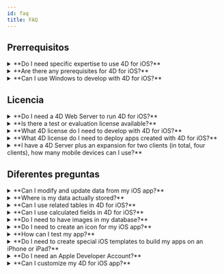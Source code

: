 ```yaml
---
id: faq
title: FAQ
---
```


## Prerrequisitos

<details>
<summary>
    **Do I need specific expertise to use 4D for iOS?**
</summary>

Con 4D for iOS, puede crear fácilmente proyectos móviles directamente desde 4D, sin necesidad de experiencia previa en la creación de aplicaciones iOS nativas!

El editor de proyectos móviles se ha diseñado para que pueda utilizar 4D for iOS sin ningún conocimiento específico en el desarrollo de aplicaciones móviles.

</details>

<details>
<summary>
**Are there any prerequisites for 4D for iOS?**
</summary>

### Tabla de comparación de versión

| Xcode  | Swift | iOS      | 4D   | macOS   |
| ------ | ----- | -------- | ---- | ------- |
| 11.3.1 | 5.1.3 | iOS 13.3 | 18R2 | 10.14.4 |
| 11.2   | 5.1   | iOS 13.2 | 18   | 10.14.4 |
| 10.2.1 | 5.0   | iOS 12.2 | 17R6 | 10.14.4 |
| 10.2   | 4.2.1 | iOS 12.2 | 17R5 | 10.14.3 |
| 10.1   | 4.2.1 | iOS 12   | 17R4 | 10.13.6 |
| 10.0   | 4.2   | iOS 12   | 17R3 | 10.13.6 |
| 9.4    | 4.1.2 | iOS 11.4 | 17R2 | 10.13.2 |
| 9.3.1  | 4.1   | iOS 11.3 | 17R2 | 10.13.2 |

En caso de que necesite una versión anterior de Xcode, puede descargarla aquí: https://developer.apple.com/download/more/

=> Only registered developers can download preview releases through the Apple Developer website.

Vea la lista de requisitos previos [aquí](prerequisites.html).

</details>


<details>
<summary>
**Can I use Windows to develop with 4D for iOS?**
</summary>

No. Debe desarrollar en macOS, ya que necesitamos XCode para compilar la aplicación final y para ejecutar el simulador.

</details>


## Licencia

<details>
<summary>
**Do I need a 4D Web Server to run 4D for iOS?**
</summary>

No, 4D for iOS está incluido en 4D Server v17 R2 y superiores.

</details>



<details>
<summary>
**Is there a test or evaluation license available?**
</summary>

Si ya tiene una licencia 4D Developer Pro o 4D Server para 4D v17 R2 o posterior, se incluye 4D for iOS.

Si no es un Partner 4D o no participa en el programa de mantenimiento de 4D, debe esperar la salida de 4D v18.

</details>


<details>
<summary>
**What 4D license do I need to develop with 4D for iOS?**
</summary>

Necesita una licencia 4D Developer Pro v17 R2 o superior (macOS) para desarrollar aplicaciones 4D for iOS.

</details>


<details>
<summary>
**What 4D license do I need to deploy apps created with 4D for iOS?**
</summary>

Necesita una licencia 4D Server (macOS o Windows) v17 R2 o una más reciente para implementar aplicaciones 4D for iOS.

No se necesita licencia adicional. Sus aplicaciones 4D for iOS compartirán las mismas licencias que las de 4D Remote (cliente).

Los clientes pueden conectarse en PC Mac o Windows o iPhones, siempre que la licencia del 4D Server cubra la cantidad total de usuarios concurrentes.

</details>


<details>
<summary>
**I have a 4D Server plus an expansion for two clients (in total, four clients), how many mobile devices can I use?**
</summary>

Puede utilizar hasta cuatro dispositivos móviles.

</details>


## Diferentes preguntas

<details>
<summary>
**Can I modify and update data from my iOS app?**
</summary>

Sí, claro.

</details>

<details>
<summary>
**Where is my data actually stored?**
</summary>

Sus datos se almacenan localmente en su dispositivo iOS. Esto le permite acceder a sus datos en modo fuera de línea.

</details>


<details>
<summary>
**Can I use related tables in 4D for iOS?**
</summary>

Sabemos que utiliza muchas tablas relacionadas para sus aplicaciones y estamos trabajando para acceder a las tablas relacionadas en una futura versión de 4D for iOS.

</details>


<details>
<summary>
**Can I use calculated fields in 4D for iOS?**
</summary>

Puede crear campos precalculados en 4D y publicarlos desde la [ Sección de estructura ](structure.html) del editor de proyectos de 4D for iOS.

</details>


<details>
<summary>
**Do I need to have images in my database?**
</summary>

Las imágenes no son obligatorias, pero le recomendamos que las utilice para ofrecer la mejor experiencia de usuario.

4D for iOS ofrece una variedad de plantillas de [formularios listados ](list-form-templates.html) y [ formularios detallados](detail-form-templates.html). Con o sin imágenes, con gráficos...

</details>

<details>
<summary>
**Do I need to create an icon for my iOS app?**
</summary>

Se recomienda tener un ícono para su aplicación 4D for iOS. Si no tiene uno, se mostrará el icono predeterminado (el logo 4D).

Si ya tiene un icono para su aplicación 4D, puede arrastrarlo y soltarlo directamente en el área de iconos en la sección [ General ](general.html) del editor del proyecto.

</details>


<details>
<summary>
**How can I test my app?**
</summary>

4D for iOS le permite probar sus aplicaciones en el [ Simulador](simulator.html). To test your app on your iOS device you need to have a **paying Apple developer account** (install-device.html) (iPhone and iPad).

**Note:** to intall your app with a **free developer account**, you can open your generated iOS project and install your app using Xcode.

</details>


<details>
<summary>
**Do I need to create special iOS templates to build my apps on an iPhone or iPad?**
</summary>

Todas las plantillas disponibles en 4D for iOS están optimizadas para iPhone. También funcionan bien en iPads.

</details>



<details>
<summary>
     **Do I need an Apple Developer Account?**
</summary>

Para probar su aplicación, deberá crear al menos una [ cuenta gratuita de desarrollador Apple](free-developer-account.html).

Para desplegar una aplicación 4D for iOS, deberá inscribirse en el [Apple Developer Enterprise Program](register-apple-developer-enterprise-program.html) (para un despliegue interno) o en el [Apple Developer Program](register-apple-developer-program-organization.html) (para un despliegue en App Store).

</details>

<details>
<summary>
**Can I customize my 4D for iOS app?**
</summary>

4D for iOS genera un proyecto Xcode real que puede [ abrir y modificar ](open-xcode.html) según sus necesidades.

</details>




